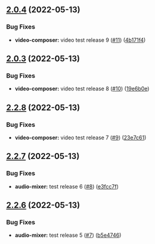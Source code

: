 ## [2.0.4](https://github.com/rjunsk/me-playground/compare/v2.0.3...v2.0.4) (2022-05-13)


### Bug Fixes

* **video-composer:** video test release 9 ([#11](https://github.com/rjunsk/me-playground/issues/11)) ([4b171f4](https://github.com/rjunsk/me-playground/commit/4b171f49043cada5b504b9aacefa0b8432889b31))



## [2.0.3](https://github.com/rjunsk/me-playground/compare/v2.2.8...v2.0.3) (2022-05-13)


### Bug Fixes

* **video-composer:** video test release 8 ([#10](https://github.com/rjunsk/me-playground/issues/10)) ([19e6b0e](https://github.com/rjunsk/me-playground/commit/19e6b0e8be66f19f36cdf07dc1e912ad77990eb4))



## [2.2.8](https://github.com/rjunsk/me-playground/compare/v2.2.7...v2.2.8) (2022-05-13)


### Bug Fixes

* **video-composer:** video test release 7 ([#9](https://github.com/rjunsk/me-playground/issues/9)) ([23e7c61](https://github.com/rjunsk/me-playground/commit/23e7c6195dc1d465b4501aa36dee4250c4a8274a))



## [2.2.7](https://github.com/rjunsk/me-playground/compare/v2.2.6...v2.2.7) (2022-05-13)


### Bug Fixes

* **audio-mixer:** test release 6 ([#8](https://github.com/rjunsk/me-playground/issues/8)) ([e3fcc7f](https://github.com/rjunsk/me-playground/commit/e3fcc7fc888ab5d84b5f40ca34f65ffaae2f22a4))



## [2.2.6](https://github.com/rjunsk/me-playground/compare/v2.2.5...v2.2.6) (2022-05-13)


### Bug Fixes

* **audio-mixer:** test release 5 ([#7](https://github.com/rjunsk/me-playground/issues/7)) ([b5e4746](https://github.com/rjunsk/me-playground/commit/b5e47460757de6021326582e821e8012f59fcc9c))



